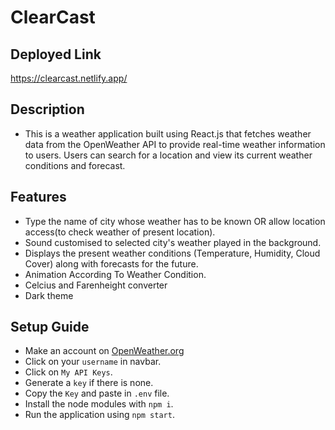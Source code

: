 # ClearCast
## Deployed Link
https://clearcast.netlify.app/
## Description

- This is a weather application built using React.js that fetches weather data from the OpenWeather API to   provide real-time weather information to users. Users can search for a location and view its current weather conditions and forecast.
## Features

- Type the name of city whose weather has to be known OR allow location access(to check weather of present location).
- Sound customised to selected city's weather played in the background.
- Displays the present weather conditions (Temperature, Humidity, Cloud Cover) along with forecasts for the future.
- Animation According To Weather Condition.
- Celcius and Farenheight converter
- Dark theme

## Setup Guide
- Make an account on [OpenWeather.org](https://openweathermap.org/)
- Click on your `username` in navbar.
- Click on `My API Keys`.
- Generate a `key` if there is none.
- Copy the `Key` and paste in `.env` file.
- Install the node modules with `npm i`.
- Run the application using `npm start`.
